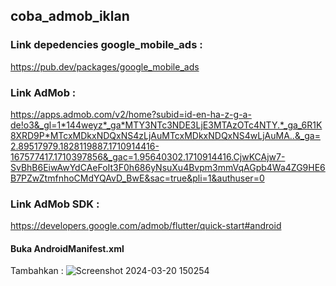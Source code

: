 ## coba_admob_iklan

### Link depedencies google_mobile_ads :
https://pub.dev/packages/google_mobile_ads
### Link AdMob :
https://apps.admob.com/v2/home?subid=id-en-ha-z-g-a-de!o3&_gl=1*144weyz*_ga*MTY3NTc3NDE3LjE3MTAzOTc4NTY.*_ga_6R1K8XRD9P*MTcxMDkxNDQxNS4zLjAuMTcxMDkxNDQxNS4wLjAuMA..&_ga=2.89517979.1828119887.1710914416-167577417.1710397856&_gac=1.95640302.1710914416.CjwKCAjw7-SvBhB6EiwAwYdCAeFoIt3F0h686yNsuXu4Bvpm3mmVqAGpb4Wa4ZG9HE6B7PZwZtmfnhoCMdYQAvD_BwE&sac=true&pli=1&authuser=0
### Link AdMob SDK :
https://developers.google.com/admob/flutter/quick-start#android

#### Buka AndroidManifest.xml
Tambahkan <metadata> :
![Screenshot 2024-03-20 150254](https://github.com/MuhammadFerrySofianshah/Flutter_AdMob/assets/113429157/ba04ba60-fdb6-46e9-96fe-ee638fc677f3)
